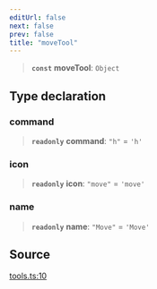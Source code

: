 ```yaml
---
editUrl: false
next: false
prev: false
title: "moveTool"
---
```


> **`const`** **moveTool**: `Object`

## Type declaration

### command

> **`readonly`** **command**: `"h"` = `'h'`

### icon

> **`readonly`** **icon**: `"move"` = `'move'`

### name

> **`readonly`** **name**: `"Move"` = `'Move'`

## Source

[tools.ts:10](https://github.com/nodenogg-in/alpha-p2p/blob/537491b7f422df1359d1cfda9feedcc4a36a0605/packages/infinitykit/src/tools.ts#L10)
